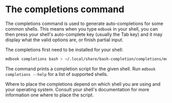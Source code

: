 # The completions command

The completions command is used to generate auto-completions for some common shells.
This means when you type `mdbook` in your shell, you can then press your shell's auto-complete key (usually the Tab key) and it may display what the valid options are, or finish partial input.

The completions first need to be installed for your shell:

```bash
mdbook completions bash > ~/.local/share/bash-completion/completions/mdbook
```

The command prints a completion script for the given shell.
Run `mdbook completions --help` for a list of supported shells.

Where to place the completions depend on which shell you are using and your operating system.
Consult your shell's documentation for more information one where to place the script.
